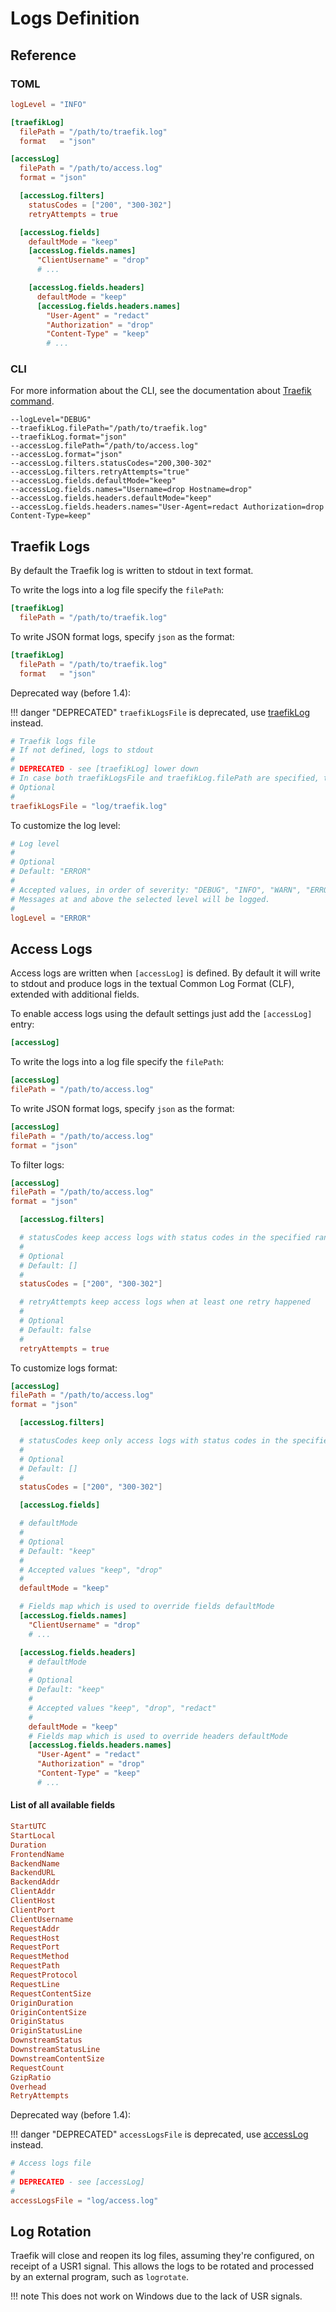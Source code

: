 # Logs Definition

## Reference

### TOML

```toml
logLevel = "INFO"

[traefikLog]
  filePath = "/path/to/traefik.log"
  format   = "json"

[accessLog]
  filePath = "/path/to/access.log"
  format = "json"

  [accessLog.filters]
    statusCodes = ["200", "300-302"]
    retryAttempts = true

  [accessLog.fields]
    defaultMode = "keep"
    [accessLog.fields.names]
      "ClientUsername" = "drop"
      # ...

    [accessLog.fields.headers]
      defaultMode = "keep"
      [accessLog.fields.headers.names]
        "User-Agent" = "redact"
        "Authorization" = "drop"
        "Content-Type" = "keep"
        # ...
```

### CLI

For more information about the CLI, see the documentation about [Traefik command](/basics/#traefik).

```shell
--logLevel="DEBUG"
--traefikLog.filePath="/path/to/traefik.log"
--traefikLog.format="json"
--accessLog.filePath="/path/to/access.log"
--accessLog.format="json"
--accessLog.filters.statusCodes="200,300-302"
--accessLog.filters.retryAttempts="true"
--accessLog.fields.defaultMode="keep"
--accessLog.fields.names="Username=drop Hostname=drop"
--accessLog.fields.headers.defaultMode="keep"
--accessLog.fields.headers.names="User-Agent=redact Authorization=drop Content-Type=keep"
```


## Traefik Logs

By default the Traefik log is written to stdout in text format.

To write the logs into a log file specify the `filePath`:
```toml
[traefikLog]
  filePath = "/path/to/traefik.log"
```

To write JSON format logs, specify `json` as the format:
```toml
[traefikLog]
  filePath = "/path/to/traefik.log"
  format   = "json"
```


Deprecated way (before 1.4):

!!! danger "DEPRECATED"
    `traefikLogsFile` is deprecated, use [traefikLog](/configuration/logs/#traefik-logs) instead.

```toml
# Traefik logs file
# If not defined, logs to stdout
#
# DEPRECATED - see [traefikLog] lower down
# In case both traefikLogsFile and traefikLog.filePath are specified, the latter will take precedence.
# Optional
#
traefikLogsFile = "log/traefik.log"
```

To customize the log level:
```toml
# Log level
#
# Optional
# Default: "ERROR"
#
# Accepted values, in order of severity: "DEBUG", "INFO", "WARN", "ERROR", "FATAL", "PANIC"
# Messages at and above the selected level will be logged.
#
logLevel = "ERROR"
```


## Access Logs

Access logs are written when `[accessLog]` is defined.
By default it will write to stdout and produce logs in the textual Common Log Format (CLF), extended with additional fields.

To enable access logs using the default settings just add the `[accessLog]` entry:
```toml
[accessLog]
```

To write the logs into a log file specify the `filePath`:
```toml
[accessLog]
filePath = "/path/to/access.log"
```

To write JSON format logs, specify `json` as the format:
```toml
[accessLog]
filePath = "/path/to/access.log"
format = "json"
```

To filter logs:
```toml
[accessLog]
filePath = "/path/to/access.log"
format = "json"

  [accessLog.filters]

  # statusCodes keep access logs with status codes in the specified range
  #
  # Optional
  # Default: []
  #
  statusCodes = ["200", "300-302"]

  # retryAttempts keep access logs when at least one retry happened
  #
  # Optional
  # Default: false
  #
  retryAttempts = true
```

To customize logs format:
```toml
[accessLog]
filePath = "/path/to/access.log"
format = "json"

  [accessLog.filters]

  # statusCodes keep only access logs with status codes in the specified range
  #
  # Optional
  # Default: []
  #
  statusCodes = ["200", "300-302"]

  [accessLog.fields]

  # defaultMode
  #
  # Optional
  # Default: "keep"
  #
  # Accepted values "keep", "drop"
  #
  defaultMode = "keep"

  # Fields map which is used to override fields defaultMode
  [accessLog.fields.names]
    "ClientUsername" = "drop"
    # ...

  [accessLog.fields.headers]
    # defaultMode
    #
    # Optional
    # Default: "keep"
    #
    # Accepted values "keep", "drop", "redact"
    #
    defaultMode = "keep"
    # Fields map which is used to override headers defaultMode
    [accessLog.fields.headers.names]
      "User-Agent" = "redact"
      "Authorization" = "drop"
      "Content-Type" = "keep"
      # ...
```

#### List of all available fields

```ini
StartUTC
StartLocal
Duration
FrontendName
BackendName
BackendURL
BackendAddr
ClientAddr
ClientHost
ClientPort
ClientUsername
RequestAddr
RequestHost
RequestPort
RequestMethod
RequestPath
RequestProtocol
RequestLine
RequestContentSize
OriginDuration
OriginContentSize
OriginStatus
OriginStatusLine
DownstreamStatus
DownstreamStatusLine
DownstreamContentSize
RequestCount
GzipRatio
Overhead
RetryAttempts
```

Deprecated way (before 1.4):

!!! danger "DEPRECATED"
    `accessLogsFile` is deprecated, use [accessLog](/configuration/logs/#access-logs) instead.

```toml
# Access logs file
#
# DEPRECATED - see [accessLog]
#
accessLogsFile = "log/access.log"
```

## Log Rotation

Traefik will close and reopen its log files, assuming they're configured, on receipt of a USR1 signal.
This allows the logs to be rotated and processed by an external program, such as `logrotate`.

!!! note
    This does not work on Windows due to the lack of USR signals.

